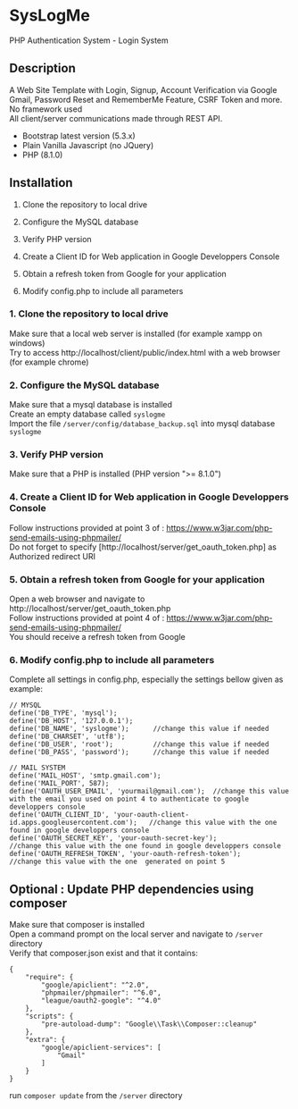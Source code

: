 # SysLogMe

PHP Authentication System - Login System

## Description

A Web Site Template with Login, Signup, Account Verification via Google Gmail, Password Reset and RememberMe Feature, CSRF Token and more.
<br />
No framework used
<br />
All client/server communications made through REST API.
<br />
* Bootstrap latest version (5.3.x)
* Plain Vanilla Javascript (no JQuery)
* PHP (8.1.0) 

## Installation

 1. Clone the repository to local drive

 2. Configure the MySQL database

 3. Verify PHP version

 4. Create a Client ID for Web application in Google Developpers Console

 5. Obtain a refresh token from Google for your application 

 6. Modify config.php to include all parameters

### 1. Clone the repository to local drive

Make sure that a local web server is installed (for example xampp on windows)
<br />
Try to access http://localhost/client/public/index.html with a web browser (for example chrome) 

### 2. Configure the MySQL database

Make sure that a mysql database is installed
<br />
Create an empty database called `syslogme`
<br />
Import the file `/server/config/database_backup.sql` into mysql database `syslogme`

### 3. Verify PHP version

Make sure that a PHP is installed (PHP version ">= 8.1.0")

### 4. Create a Client ID for Web application in Google Developpers Console

Follow instructions provided at point 3 of : https://www.w3jar.com/php-send-emails-using-phpmailer/
<br />
Do not forget to specify [http://localhost/server/get_oauth_token.php] as Authorized redirect URI

### 5. Obtain a refresh token from Google for your application 

Open a web browser and navigate to http://localhost/server/get_oauth_token.php
<br />
Follow instructions provided at point 4 of : https://www.w3jar.com/php-send-emails-using-phpmailer/
<br />
You should receive a refresh token from Google

### 6. Modify config.php to include all parameters

Complete all settings in config.php, especially the settings bellow given as example:

```
// MYSQL 
define('DB_TYPE', 'mysql');
define('DB_HOST', '127.0.0.1');
define('DB_NAME', 'syslogme');      //change this value if needed
define('DB_CHARSET', 'utf8');
define('DB_USER', 'root');          //change this value if needed
define('DB_PASS', 'password');      //change this value if needed

// MAIL SYSTEM
define('MAIL_HOST', 'smtp.gmail.com');
define('MAIL_PORT', 587);
define('OAUTH_USER_EMAIL', 'yourmail@gmail.com');  //change this value with the email you used on point 4 to authenticate to google developpers console
define('OAUTH_CLIENT_ID', 'your-oauth-client-id.apps.googleusercontent.com'); 	//change this value with the one found in google developpers console
define('OAUTH_SECRET_KEY', 'your-oauth-secret-key');  				//change this value with the one found in google developpers console
define('OAUTH_REFRESH_TOKEN', 'your-oauth-refresh-token'); 			//change this value with the one  generated on point 5
```

## Optional : Update PHP dependencies using composer

Make sure that composer is installed
<br />
Open a command prompt on the local server and navigate to `/server` directory
<br />
Verify that composer.json exist and that it contains:

```
{
    "require": {
        "google/apiclient": "^2.0",
        "phpmailer/phpmailer": "^6.0",
        "league/oauth2-google": "^4.0"
    },
	"scripts": {
        "pre-autoload-dump": "Google\\Task\\Composer::cleanup"
    },
    "extra": {
        "google/apiclient-services": [
            "Gmail"
        ]
    }
}
```

run `composer update` from the `/server` directory
